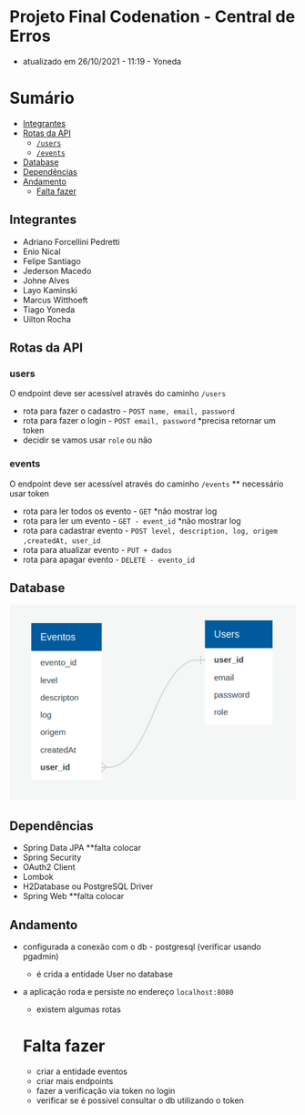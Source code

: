 # Projeto Final Codenation - Central de Erros
  - atualizado em 26/10/2021 - 11:19 - Yoneda
# Sumário

- [Integrantes](#integrantes)
- [Rotas da API](#rotas-da-api)   
  - [`/users`](#users)
  - [`/events`](#events)
- [Database](#database)
- [Dependências](#dependências)
- [Andamento](#andamento)
  - [Falta fazer](#falta-fazer)

## Integrantes
  - Adriano Forcellini Pedretti
  - Enio Nical
  - Felipe Santiago
  - Jederson Macedo
  - Johne Alves
  - Layo Kaminski
  - Marcus Witthoeft
  - Tiago Yoneda
  - Uilton Rocha

## Rotas da API

### users
  O endpoint deve ser acessível através do caminho `/users`
  - rota para fazer o cadastro - `POST name, email, password` 
  - rota para fazer o login - `POST email, password` *precisa retornar um token
  - decidir se vamos usar `role` ou não
  
### events 
  O endpoint deve ser acessível através do caminho `/events`
  ** necessário usar token
  - rota para ler todos os evento - `GET` *não mostrar log
  - rota para ler um evento - `GET - event_id` *não mostrar log
  - rota para cadastrar evento - `POST level, description, log, origem ,createdAt, user_id`
  - rota para atualizar evento - `PUT + dados`
  - rota para apagar evento - `DELETE - evento_id`

## Database 
![Esquema de database](./public/schema_database.png)

## Dependências
  - Spring Data JPA **falta colocar
  - Spring Security
  - OAuth2 Client
  - Lombok
  - H2Database ou PostgreSQL Driver
  - Spring Web **falta colocar

## Andamento
  - configurada a conexão com o db - postgresql (verificar usando pgadmin)
    - é crida a entidade User no database
  - a aplicação roda e persiste no endereço `localhost:8080`
    - existem algumas rotas

    # Falta fazer
    - criar a entidade eventos
    - criar mais endpoints
    - fazer a verificação via token no login
    - verificar se é possivel consultar o db utilizando o token
